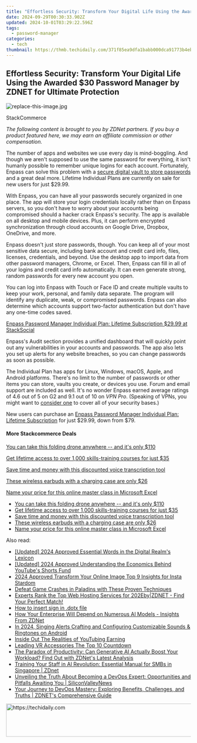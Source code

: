 ```yaml
---
title: "Effortless Security: Transform Your Digital Life Using the Awarded $30 Password Manager by ZDNET for Ultimate Protection"
date: 2024-09-29T00:30:33.902Z
updated: 2024-10-01T03:29:22.596Z
tags:
  - password-manager
categories:
  - tech
thumbnail: https://thmb.techidaily.com/371f85ea9dfa1babb000dca91773b4eb09149fff5b762b5c34efcbd5187b5306.jpg
---
```


## Effortless Security: Transform Your Digital Life Using the Awarded $30 Password Manager by ZDNET for Ultimate Protection

![replace-this-image.jpg](https://www.zdnet.com/a/img/resize/87f32b68bb5d9feac92098598987a32fc47b5e2c/2022/04/13/c458bff0-274e-48ff-a7e5-97ef682a222c/zd-enpass.jpg?auto=webp&width=1280)

StackCommerce

_The following content is brought to you by ZDNet partners. If you buy a product featured here, we may earn an affiliate commission or other compensation._

The number of apps and websites we use every day is mind-boggling. And though we aren't supposed to use the same password for everything, it isn't humanly possible to remember unique logins for each account. Fortunately, Enpass can solve this problem with a [secure digital vault to store passwords](https://stacksocial.com/sales/enpass-plan-lifetime-subscriptions?sid=zd-%5F%5FCOM%5FCLICK%5FID%5F%5F-dtp&aid=a-ceempx7z) and a great deal more. Lifetime Individual Plans are currently on sale for new users for just $29.99\. 

With Enpass, you can have all your passwords securely organized in one place. The app will store your login credentials locally rather than on Enpass servers, so you don't have to worry about your accounts being compromised should a hacker crack Enpass's security. The app is available on all desktop and mobile devices. Plus, it can perform encrypted synchronization through cloud accounts on Google Drive, Dropbox, OneDrive, and more. 

Enpass doesn't just store passwords, though. You can keep all of your most sensitive data secure, including bank account and credit card info, files, licenses, credentials, and beyond. Use the desktop app to import data from other password managers, Chrome, or Excel. Then, Enpass can fill in all of your logins and credit card info automatically. It can even generate strong, random passwords for every new account you open. 

You can log into Enpass with Touch or Face ID and create multiple vaults to keep your work, personal, and family data separate. The program will identify any duplicate, weak, or compromised passwords. Enpass can also determine which accounts support two-factor authentication but don't have any one-time codes saved. 

[Enpass Password Manager Individual Plan: Lifetime Subscription $29.99 at StackSocial](https://stacksocial.com/sales/enpass-plan-lifetime-subscriptions?sid=zd-%5F%5FCOM%5FCLICK%5FID%5F%5F-dtp&aid=a-ceempx7z)

Enpass's Audit section provides a unified dashboard that will quickly point out any vulnerabilities in your accounts and passwords. The app also lets you set up alerts for any website breaches, so you can change passwords as soon as possible. 

The Individual Plan has apps for Linux, Windows, macOS, Apple, and Android platforms. There's no limit to the number of passwords or other items you can store, vaults you create, or devices you use. Forum and email support are included as well. It's no wonder Enpass earned average ratings of 4.6 out of 5 on G2 and 9.1 out of 10 on _VPN Pro_. (Speaking of VPNs, you might want to [consider one](https://www.zdnet.com/article/get-a-lifetime-of-maximum-protection-with-9-vpn-services-in-one-for-just-60/) to cover all of your security bases.)

New users can purchase an [Enpass Password Manager Individual Plan: Lifetime Subscription](https://stacksocial.com/sales/enpass-plan-lifetime-subscriptions?sid=zd-%5F%5FCOM%5FCLICK%5FID%5F%5F-dtp&aid=a-ceempx7z) for just $29.99, down from $79.

#### More Stackcommerce Deals

[You can take this folding drone anywhere -- and it's only $110](https://www.zdnet.com/article/get-a-folding-drone-you-can-take-with-you-anywhere-for-110/ "You can take this folding drone anywhere  -- and it's only $110")

[Get lifetime access to over 1,000 skills-training courses for just $35](https://www.zdnet.com/article/learn-it-coding-and-design-skills-for-just-20-with-this-course-pack/ "Get lifetime access to over 1,000 skills-training courses for just $35")

[Save time and money with this discounted voice transcription tool](https://www.zdnet.com/article/save-money-and-time-with-this-discounted-voice-transcription-tool/ "Save time and money with this discounted voice transcription tool")

[These wireless earbuds with a charging case are only $26](https://www.zdnet.com/article/get-these-wireless-earbuds-with-a-charging-case-for-just-26/ "These wireless earbuds with a charging case are only $26")

[Name your price for this online master class in Microsoft Excel](https://www.zdnet.com/article/name-your-price-for-this-online-master-class-in-microsoft-excel/ "Name your price for this online master class in Microsoft Excel")

* [You can take this folding drone anywhere -- and it's only $110](https://www.zdnet.com/article/get-a-folding-drone-you-can-take-with-you-anywhere-for-110/ "You can take this folding drone anywhere  -- and it's only $110")
* [Get lifetime access to over 1,000 skills-training courses for just $35](https://www.zdnet.com/article/learn-it-coding-and-design-skills-for-just-20-with-this-course-pack/ "Get lifetime access to over 1,000 skills-training courses for just $35")
* [Save time and money with this discounted voice transcription tool](https://www.zdnet.com/article/save-money-and-time-with-this-discounted-voice-transcription-tool/ "Save time and money with this discounted voice transcription tool")
* [These wireless earbuds with a charging case are only $26](https://www.zdnet.com/article/get-these-wireless-earbuds-with-a-charging-case-for-just-26/ "These wireless earbuds with a charging case are only $26")
* [Name your price for this online master class in Microsoft Excel](https://www.zdnet.com/article/name-your-price-for-this-online-master-class-in-microsoft-excel/ "Name your price for this online master class in Microsoft Excel")

<ins class="adsbygoogle"
     style="display:block"
     data-ad-format="autorelaxed"
     data-ad-client="ca-pub-7571918770474297"
     data-ad-slot="1223367746"></ins>

<ins class="adsbygoogle"
     style="display:block"
     data-ad-client="ca-pub-7571918770474297"
     data-ad-slot="8358498916"
     data-ad-format="auto"
     data-full-width-responsive="true"></ins>

<span class="atpl-alsoreadstyle">Also read:</span>
<div><ul>
<li><a href="https://fox-friendly.techidaily.com/updated-2024-approved-essential-words-in-the-digital-realms-lexicon/"><u>[Updated] 2024 Approved Essential Words in the Digital Realm's Lexicon</u></a></li>
<li><a href="https://youtube-tips.techidaily.com/ed-2024-approved-understanding-the-economics-behind-youtubes-shorts-fund/"><u>[Updated] 2024 Approved Understanding the Economics Behind YouTube's Shorts Fund</u></a></li>
<li><a href="https://some-skills.techidaily.com/2024-approved-transform-your-online-image-top-9-insights-for-insta-stardom/"><u>2024 Approved Transform Your Online Image Top 9 Insights for Insta Stardom</u></a></li>
<li><a href="https://instagram-videos.techidaily.com/defeat-game-crashes-in-paladins-with-these-proven-techniques/"><u>Defeat Game Crashes in Paladins with These Proven Techniques</u></a></li>
<li><a href="https://app-tips.techidaily.com/experts-rank-the-top-web-hosting-services-for-202ebyzdnet-find-your-perfect-match/"><u>Experts Rank the Top Web Hosting Services for 202Eby|ZDNET - Find Your Perfect Match!</u></a></li>
<li><a href="https://blog-min.techidaily.com/how-to-insert-sign-in-dotx-file-by-ldigisigner-sign-a-word-sign-a-word/"><u>How to insert sign in .dotx file</u></a></li>
<li><a href="https://app-tips.techidaily.com/how-your-enterprise-will-depend-on-numerous-ai-models-insights-from-zdnet/"><u>How Your Enterprise Will Depend on Numerous AI Models - Insights From ZDNet</u></a></li>
<li><a href="https://extra-skills.techidaily.com/in-2024-singing-alerts-crafting-and-configuring-customizable-sounds-and-ringtones-on-android/"><u>In 2024, Singing Alerts Crafting and Configuring Customizable Sounds & Ringtones on Android</u></a></li>
<li><a href="https://youtube-video-recordings.techidaily.com/inside-out-the-realities-of-youtubing-earning/"><u>Inside Out The Realities of YouTubing Earning</u></a></li>
<li><a href="https://extra-information.techidaily.com/leading-vr-accessories-the-top-10-countdown/"><u>Leading VR Accessories The Top 10 Countdown</u></a></li>
<li><a href="https://app-tips.techidaily.com/the-paradox-of-productivity-can-generative-ai-actually-boost-your-workload-find-out-with-zdnets-latest-analysis/"><u>The Paradox of Productivity: Can Generative AI Actually Boost Your Workload? Find Out with ZDNet's Latest Analysis</u></a></li>
<li><a href="https://app-tips.techidaily.com/training-your-staff-in-ai-revolution-essential-manual-for-smbs-in-singapore-zdnet/"><u>Training Your Staff in AI Revolution: Essential Manual for SMBs in Singapore | ZDnet</u></a></li>
<li><a href="https://app-tips.techidaily.com/unveiling-the-truth-about-becoming-a-devops-expert-opportunities-and-pitfalls-awaiting-you-siliconvalleynews/"><u>Unveiling the Truth About Becoming a DevOps Expert: Opportunities and Pitfalls Awaiting You | SiliconValleyNews</u></a></li>
<li><a href="https://app-tips.techidaily.com/your-journey-to-devops-mastery-exploring-benefits-challenges-and-truths-zdnets-comprehensive-guide/"><u>Your Journey to DevOps Mastery: Exploring Benefits, Challenges, and Truths | ZDNET's Comprehensive Guide</u></a></li>
</ul></div>

<!-- affiliate ads begin -->
<a href="https://aligracehair.sjv.io/c/5597632/2027181/19272" target="_top" id="2027181">
  <img src="//a.impactradius-go.com/display-ad/19272-2027181" border="0" alt="https://techidaily.com" width="728" height="90"/>
</a>
<img height="0" width="0" src="https://aligracehair.sjv.io/i/5597632/2027181/19272" style="position:absolute;visibility:hidden;" border="0" />
<!-- affiliate ads end -->

